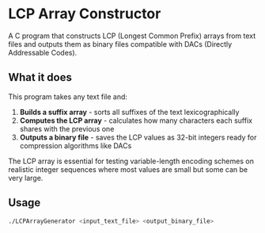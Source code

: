 # LCP Array Constructor
A C program that constructs LCP (Longest Common Prefix) arrays from text files and outputs them as binary files
compatible with DACs (Directly Addressable Codes).

## What it does
This program takes any text file and:

1. **Builds a suffix array** - sorts all suffixes of the text lexicographically
2. **Computes the LCP array** - calculates how many characters each suffix shares with the previous one
3. **Outputs a binary file** - saves the LCP values as 32-bit integers ready for compression algorithms like DACs

The LCP array is essential for testing variable-length encoding schemes on realistic integer sequences where most values
are small but some can be very large.

## Usage
```sh
./LCPArrayGenerator <input_text_file> <output_binary_file>
```

